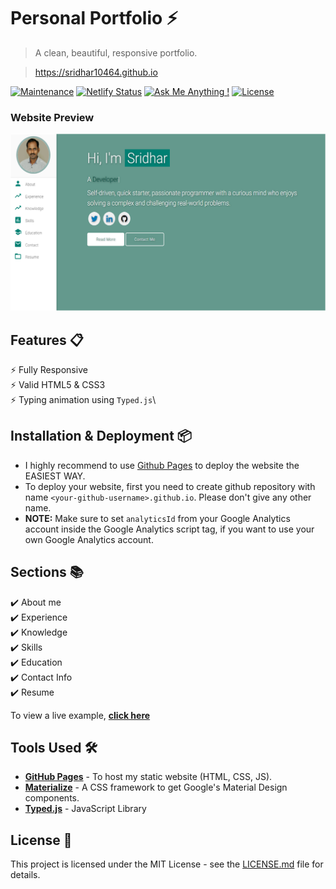 # Personal Portfolio ⚡️ 
> A clean, beautiful, responsive portfolio.

> https://sridhar10464.github.io


[![Maintenance](https://img.shields.io/badge/maintained-yes-green.svg)](https://github.com/sridhar10464/sridhar10464.github.io/commits/master)
[![Netlify Status](https://api.netlify.com/api/v1/badges/b3ad7872-90ee-4b39-b8fa-c8db3cd9202e/deploy-status)](https://app.netlify.com/sites/nsridhar10464/deploys)
[![Ask Me Anything !](https://img.shields.io/badge/ask%20me-linkedin-1abc9c.svg)](http://linkedin.com/in/nanda-sridhar-468b68111/)
[![License](http://img.shields.io/:license-mit-blue.svg?style=flat-square)](http://badges.mit-license.org)

### Website Preview
<p text-align ="center"> 
  <kbd>
    <a href="https://sridhar10464.github.io" target="_blank"><img src="examples\Picture_Sample.png">
  </a>
  </kbd>
</p>



## Features 📋
⚡️ Fully Responsive\
⚡️ Valid HTML5 & CSS3\
⚡️ Typing animation using `Typed.js`\


## Installation & Deployment 📦

- I highly recommend to use [Github Pages](https://create-react-app.dev/docs/deployment/#github-pages) to deploy the website the EASIEST WAY.
- To deploy your website, first you need to create github repository with name `<your-github-username>.github.io`. Please don't give any other name.
- <b>NOTE:</b> Make sure to set `analyticsId` from your Google Analytics account inside the Google Analytics script tag, if you want to use your own Google Analytics account.

## Sections 📚
✔️ About me\
✔️ Experience\
✔️ Knowledge \
✔️ Skills \
✔️ Education\
✔️ Contact Info\
✔️ Resume

To view a live example, **[click here](https://sridhar10464.github.io/)**

## Tools Used 🛠️
* [<b>GitHub Pages</b>](https://create-react-app.dev/docs/deployment/#github-pages) - To host my static website (HTML, CSS, JS).
* [<b>Materialize</b>](https://materializecss.com/) - A CSS framework to get Google's Material Design components.
* [<b>Typed.js</b>](https://mattboldt.com/demos/typed-js/) - JavaScript Library


## License 📄
This project is licensed under the MIT License - see the [LICENSE.md](./LICENSE) file for details.
